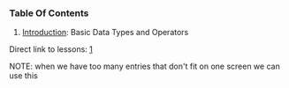 ### Table Of Contents



1. [Introduction](#lesson1): Basic Data Types and Operators

Direct link to lessons: [1](#lesson1)


NOTE: when we have too many entries that don't fit on one screen
we can use this <!-- .slide: style="font-size:80%" -->

